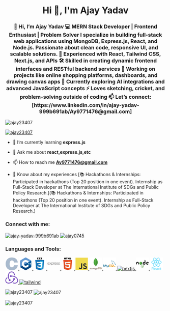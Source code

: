 <h1 align="center">Hi 👋, I'm Ajay Yadav</h1>
<h3 align="center">👋 Hi, I’m Ajay Yadav 💻 MERN Stack Developer | Frontend Enthusiast | Problem Solver I specialize in building full-stack web applications using MongoDB, Express.js, React, and Node.js. Passionate about clean code, responsive UI, and scalable solutions. 🚀 Experienced with React, Tailwind CSS, Next.js, and APIs 🛠️ Skilled in creating dynamic frontend interfaces and RESTful backend services 📂 Working on projects like online shopping platforms, dashboards, and drawing canvas apps 🌱 Currently exploring AI integrations and advanced JavaScript concepts ⚡ Loves sketching, cricket, and problem-solving outside of coding 📫 Let’s connect: [https://www.linkedin.com/in/ajay-yadav-999b691ab/Ay9771476@gmail.com]</h3>

<p align="left"> <img src="https://komarev.com/ghpvc/?username=ajay23407&label=Profile%20views&color=0e75b6&style=flat" alt="ajay23407" /> </p>

<p align="left"> <a href="https://github.com/ryo-ma/github-profile-trophy"><img src="https://github-profile-trophy.vercel.app/?username=ajay23407" alt="ajay23407" /></a> </p>

- 🌱 I’m currently learning **express.js**

- 💬 Ask me about **react,express.js,etc**

- 📫 How to reach me **Ay9771476@gmail.com**

- 📄 Know about my experiences [📚 Hackathons & Internships: Participated in hackathons (Top 20 position in one event). Internship as Full-Stack Developer at The International Institute of SDGs and Public Policy Research.](📚 Hackathons & Internships: Participated in hackathons (Top 20 position in one event). Internship as Full-Stack Developer at The International Institute of SDGs and Public Policy Research.)

<h3 align="left">Connect with me:</h3>
<p align="left">
<a href="https://linkedin.com/in/ajay-yadav-999b691ab" target="blank"><img align="center" src="https://raw.githubusercontent.com/rahuldkjain/github-profile-readme-generator/master/src/images/icons/Social/linked-in-alt.svg" alt="ajay-yadav-999b691ab" height="30" width="40" /></a>
<a href="https://www.leetcode.com/ajay0745" target="blank"><img align="center" src="https://raw.githubusercontent.com/rahuldkjain/github-profile-readme-generator/master/src/images/icons/Social/leet-code.svg" alt="ajay0745" height="30" width="40" /></a>
</p>

<h3 align="left">Languages and Tools:</h3>
<p align="left"> <a href="https://www.cprogramming.com/" target="_blank" rel="noreferrer"> <img src="https://raw.githubusercontent.com/devicons/devicon/master/icons/c/c-original.svg" alt="c" width="40" height="40"/> </a> <a href="https://www.w3schools.com/cpp/" target="_blank" rel="noreferrer"> <img src="https://raw.githubusercontent.com/devicons/devicon/master/icons/cplusplus/cplusplus-original.svg" alt="cplusplus" width="40" height="40"/> </a> <a href="https://www.w3schools.com/css/" target="_blank" rel="noreferrer"> <img src="https://raw.githubusercontent.com/devicons/devicon/master/icons/css3/css3-original-wordmark.svg" alt="css3" width="40" height="40"/> </a> <a href="https://expressjs.com" target="_blank" rel="noreferrer"> <img src="https://raw.githubusercontent.com/devicons/devicon/master/icons/express/express-original-wordmark.svg" alt="express" width="40" height="40"/> </a> <a href="https://www.w3.org/html/" target="_blank" rel="noreferrer"> <img src="https://raw.githubusercontent.com/devicons/devicon/master/icons/html5/html5-original-wordmark.svg" alt="html5" width="40" height="40"/> </a> <a href="https://developer.mozilla.org/en-US/docs/Web/JavaScript" target="_blank" rel="noreferrer"> <img src="https://raw.githubusercontent.com/devicons/devicon/master/icons/javascript/javascript-original.svg" alt="javascript" width="40" height="40"/> </a> <a href="https://www.mongodb.com/" target="_blank" rel="noreferrer"> <img src="https://raw.githubusercontent.com/devicons/devicon/master/icons/mongodb/mongodb-original-wordmark.svg" alt="mongodb" width="40" height="40"/> </a> <a href="https://www.mysql.com/" target="_blank" rel="noreferrer"> <img src="https://raw.githubusercontent.com/devicons/devicon/master/icons/mysql/mysql-original-wordmark.svg" alt="mysql" width="40" height="40"/> </a> <a href="https://nextjs.org/" target="_blank" rel="noreferrer"> <img src="https://cdn.worldvectorlogo.com/logos/nextjs-2.svg" alt="nextjs" width="40" height="40"/> </a> <a href="https://nodejs.org" target="_blank" rel="noreferrer"> <img src="https://raw.githubusercontent.com/devicons/devicon/master/icons/nodejs/nodejs-original-wordmark.svg" alt="nodejs" width="40" height="40"/> </a> <a href="https://reactjs.org/" target="_blank" rel="noreferrer"> <img src="https://raw.githubusercontent.com/devicons/devicon/master/icons/react/react-original-wordmark.svg" alt="react" width="40" height="40"/> </a> <a href="https://redux.js.org" target="_blank" rel="noreferrer"> <img src="https://raw.githubusercontent.com/devicons/devicon/master/icons/redux/redux-original.svg" alt="redux" width="40" height="40"/> </a> <a href="https://tailwindcss.com/" target="_blank" rel="noreferrer"> <img src="https://www.vectorlogo.zone/logos/tailwindcss/tailwindcss-icon.svg" alt="tailwind" width="40" height="40"/> </a> </p>

<p><img align="left" src="https://github-readme-stats.vercel.app/api/top-langs?username=ajay23407&show_icons=true&locale=en&layout=compact" alt="ajay23407" /></p>

<p>&nbsp;<img align="center" src="https://github-readme-stats.vercel.app/api?username=ajay23407&show_icons=true&locale=en" alt="ajay23407" /></p>

<p><img align="center" src="https://github-readme-streak-stats.herokuapp.com/?user=ajay23407&" alt="ajay23407" /></p>
